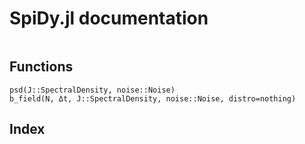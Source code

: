 # SpiDy.jl documentation
```@contents
```

## Functions
```@docs
psd(J::SpectralDensity, noise::Noise)
b_field(N, Δt, J::SpectralDensity, noise::Noise, distro=nothing)
```

## Index
```@index
```
